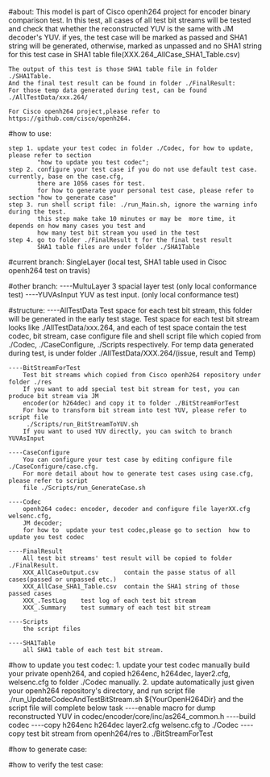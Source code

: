 #about:
    This model is part of Cisco openh264 project for encoder binary comparison test.
	In this test, all cases of all test bit streams will be tested and check that whether 
	the reconstructed YUV is the same with JM decoder's YUV. if yes, the test case 
	will be marked as passed and SHA1 string will be generated, otherwise, marked as unpassed 
	and no SHA1 string for this test case in SHA1 table file(XXX.264_AllCase_SHA1_Table.csv)
	
	The output of this test is those SHA1 table file in folder  ./SHA1Table.
	And the final test result can be found in folder ./FinalResult:
	For those temp data generated during test, can be found ./AllTestData/xxx.264/
	
    For Cisco openh264 project,please refer to https://github.com/cisco/openh264. 
 
 #how to use:

	step 1. update your test codec in folder ./Codec, for how to update, please refer to section 
	        "how to update you test codec";
    step 2. configure your test case if you do not use default test case. currently, base on the case.cfg,
            there are 1056 cases for test.
            for how to generate your personal test case, please refer to section "how to generate case"	
    step 3. run shell script file: ./run_Main.sh, ignore the warning info during the test.
	        this step make take 10 minutes or may be  more time, it depends on how many cases you test and 
			how many test bit stream you used in the test
	step 4. go to folder ./FinalResult t for the final test result
            SHA1 table files are under folder ./SHA1Table		

#current branch:
      SingleLayer (local test, SHA1 table used in Cisoc openh264 test on travis)
	  
#other branch:
      ----MultuLayer   3 spacial layer test (only local conformance test)
      ----YUVAsInput   YUV as test input.   (only local conformance test)
	  
#structure:
	----AllTestData 
	    Test space for each test bit stream, this folder will be generated in the early test stage.
		Test space for each test bit stream looks like ./AllTestData/xxx.264, and each of test space 
		contain the test codec, bit stream, case configure file and shell script file which copied from
		./Codec, ./CaseConfigure, ./Scripts respectively.
		For temp data generated during test, is under folder ./AllTestData/XXX.264/(issue, result and Temp)
	    
	----BitStreamForTest
        Test bit streams which copied from Cisco openh264 repository under folder ./res
        If you want to add special test bit stream for test, you can produce bit stream via JM
        encoder(or h264dec) and copy it to folder ./BitStreamForTest
        For how to transform bit stream into test YUV, please refer to script file 
         ./Scripts/run_BitStreamToYUV.sh
        If you want to used YUV directly, you can switch to branch YUVAsInput
	 
    ----CaseConfigure
	    You can configure your test case by editing configure file ./CaseConfigure/case.cfg.
        For more detail about how to generate test cases using case.cfg, please refer to script
        file ./Scripts/run_GenerateCase.sh 
		
	----Codec
	    openh264 codec: encoder, decoder and configure file layerXX.cfg welsenc.cfg, 
        JM decoder;
        for how to	update your test codec,please go to section  how to update you test codec
		
    ----FinalResult
	    All test bit streams' test result will be copied to folder ./FinalResult.
		XXX_AllCaseOutput.csv       contain the passe status of all cases(passed or unpassed etc.)
	    XXX_AllCase_SHA1_Table.csv  contain the SHA1 string of those  passed cases
		XXX_.TestLog    test log of each test bit stream
		XXX_.Summary    test summary of each test bit stream
		
	----Scripts
	    the script files 
	
	----SHA1Table
	    all SHA1 table of each test bit stream.

#how to update you test codec:
     1. update your test codec manually
	    build your private openh264, and copied  h264enc, h264dec, layer2.cfg, welsenc.cfg 
	    to folder ./Codec manually.
	 2. update automatically
	    just given your openh264 repository's directory, and run script file 
		./run_UpdateCodecAndTestBitStream.sh  ${YourOpenH264Dir}
		and the script file will complete below task
		----enable macro for dump reconstructed YUV in codec/encoder/core/inc/as264_common.h
		----build codec
		----copy h264enc h264dec layer2.cfg welsenc.cfg to ./Codec
		----copy test bit stream from openh264/res  to ./BitStreamForTest
			

#how to generate case:



#how to verify  the test case:





